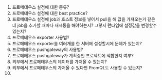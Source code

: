 1. 프로메테우스 설정에 대한 종류?
2. 프로메테우스 설정에 대한 best practice?
3. 프로메테우스 설정에 job과 호스트 정보를 넣어서 pull을 해 값을 가져오는거 같은데 job을 추가할 때마다 재시동을 해야하는지? 그렇지 런타임에 설정값을 변경할수 있는지?
4. 프로메테우스 exporter 사용법?
5. 프로메테우스 exporter를 여러개를 한 서버에 설정할시에 문제가 있는지?
6. 프로메테우스 pushgateway의 사용법?
7. 프로메테우스 pushgateway가 계획중인 프로젝트에 적합한지 여부?
8. 외부에서 프로메테우스의 데이터를 가져올 수 있는지?
9. 외부에서 프로메테우스의 가져올 수 있다면 PromQL도 사용할 수 있는지?
10. 